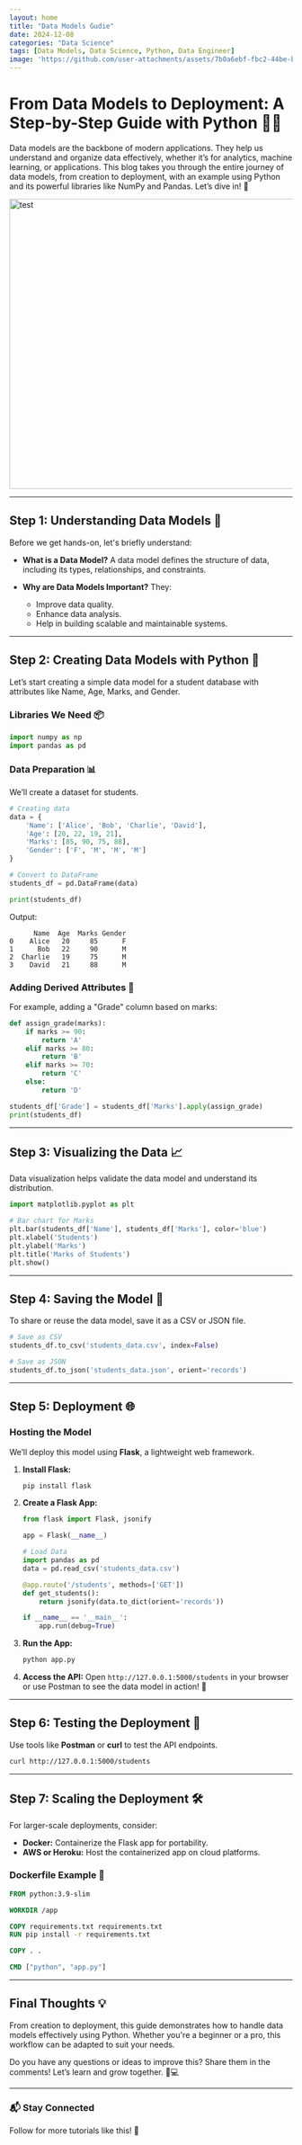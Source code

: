 ```yaml
---
layout: home
title: "Data Models Gudie"
date: 2024-12-08
categories: "Data Science"
tags: [Data Models, Data Science, Python, Data Engineer]
image: 'https://github.com/user-attachments/assets/7b0a6ebf-fbc2-44be-b262-6dfa336d194c'
---
```


# From Data Models to Deployment: A Step-by-Step Guide with Python 🐍✨

Data models are the backbone of modern applications. They help us understand and organize data effectively, whether it’s for analytics, machine learning, or applications. This blog takes you through the entire journey of data models, from creation to deployment, with an example using Python and its powerful libraries like NumPy and Pandas. Let’s dive in! 🚀

<img width="516" alt="test" src="https://github.com/user-attachments/assets/7b0a6ebf-fbc2-44be-b262-6dfa336d194c">

---

## Step 1: Understanding Data Models 🧠
Before we get hands-on, let's briefly understand:

- **What is a Data Model?**
  A data model defines the structure of data, including its types, relationships, and constraints.

- **Why are Data Models Important?**
  They:
  - Improve data quality.
  - Enhance data analysis.
  - Help in building scalable and maintainable systems.

---

## Step 2: Creating Data Models with Python 🐍

Let’s start creating a simple data model for a student database with attributes like Name, Age, Marks, and Gender.

### Libraries We Need 📦
```python
import numpy as np
import pandas as pd
```

### Data Preparation 📊
We’ll create a dataset for students.
```python
# Creating data
data = {
    'Name': ['Alice', 'Bob', 'Charlie', 'David'],
    'Age': [20, 22, 19, 21],
    'Marks': [85, 90, 75, 88],
    'Gender': ['F', 'M', 'M', 'M']
}

# Convert to DataFrame
students_df = pd.DataFrame(data)

print(students_df)
```
Output:
```
      Name  Age  Marks Gender
0    Alice   20     85      F
1      Bob   22     90      M
2  Charlie   19     75      M
3    David   21     88      M
```

### Adding Derived Attributes 🔄
For example, adding a "Grade" column based on marks:
```python
def assign_grade(marks):
    if marks >= 90:
        return 'A'
    elif marks >= 80:
        return 'B'
    elif marks >= 70:
        return 'C'
    else:
        return 'D'

students_df['Grade'] = students_df['Marks'].apply(assign_grade)
print(students_df)
```

---

## Step 3: Visualizing the Data 📈
Data visualization helps validate the data model and understand its distribution.

```python
import matplotlib.pyplot as plt

# Bar chart for Marks
plt.bar(students_df['Name'], students_df['Marks'], color='blue')
plt.xlabel('Students')
plt.ylabel('Marks')
plt.title('Marks of Students')
plt.show()
```

---

## Step 4: Saving the Model 📂
To share or reuse the data model, save it as a CSV or JSON file.

```python
# Save as CSV
students_df.to_csv('students_data.csv', index=False)

# Save as JSON
students_df.to_json('students_data.json', orient='records')
```

---

## Step 5: Deployment 🌐

### Hosting the Model
We’ll deploy this model using **Flask**, a lightweight web framework.

1. **Install Flask:**
   ```bash
   pip install flask
   ```

2. **Create a Flask App:**
   ```python
   from flask import Flask, jsonify

   app = Flask(__name__)

   # Load Data
   import pandas as pd
   data = pd.read_csv('students_data.csv')

   @app.route('/students', methods=['GET'])
   def get_students():
       return jsonify(data.to_dict(orient='records'))

   if __name__ == '__main__':
       app.run(debug=True)
   ```

3. **Run the App:**
   ```bash
   python app.py
   ```

4. **Access the API:**
   Open `http://127.0.0.1:5000/students` in your browser or use Postman to see the data model in action! 🎉

---

## Step 6: Testing the Deployment 🧪
Use tools like **Postman** or **curl** to test the API endpoints.

```bash
curl http://127.0.0.1:5000/students
```

---

## Step 7: Scaling the Deployment 🛠️

For larger-scale deployments, consider:

- **Docker:**
  Containerize the Flask app for portability.
- **AWS or Heroku:**
  Host the containerized app on cloud platforms.

### Dockerfile Example 🐳
```dockerfile
FROM python:3.9-slim

WORKDIR /app

COPY requirements.txt requirements.txt
RUN pip install -r requirements.txt

COPY . .

CMD ["python", "app.py"]
```

---

## Final Thoughts 💡
From creation to deployment, this guide demonstrates how to handle data models effectively using Python. Whether you're a beginner or a pro, this workflow can be adapted to suit your needs.

Do you have any questions or ideas to improve this? Share them in the comments! Let’s learn and grow together. 🌱💻

---

### 📬 Stay Connected
Follow for more tutorials like this! 🚀

